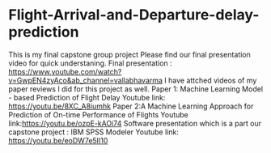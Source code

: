 # Flight-Arrival-and-Departure-delay-prediction
This is my final capstone group project
Please find our final presentation video for quick understaning.
Final presentation : https://www.youtube.com/watch?v=GwpEN4zyAco&ab_channel=vallabhavarma
I have attched videos of my paper reviews I did for this project as well.
Paper 1: Machine Learning Model - based Prediction of Flight Delay  Youtube link: https://youtu.be/8XC_A8iumhk 
Paper 2:A Machine Learning Approach for Prediction of On-time Performance of Flights  Youtube link:https://youtu.be/ozpE-kAOi74
Software presentation which is a part our capstone project : IBM SPSS Modeler Youtube link: https://youtu.be/eoDW7e5II10
